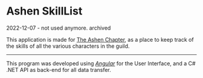 # Ashen SkillList

2022-12-07 - not used anymore. archived

This application is made for [The Ashen Chapter](https://theashenchapter.enjin.com/), as a place to keep track of the skills of all the various characters in the guild.

---

This program was developed using [*Angular*](https://angular.io) for the User Interface, and a C# .NET API as back-end for all data transfer. 
